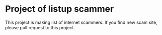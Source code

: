 # Project of listup scammer
This project is making list of internet scammers.
If you find new scam site, please pull request to this project.
